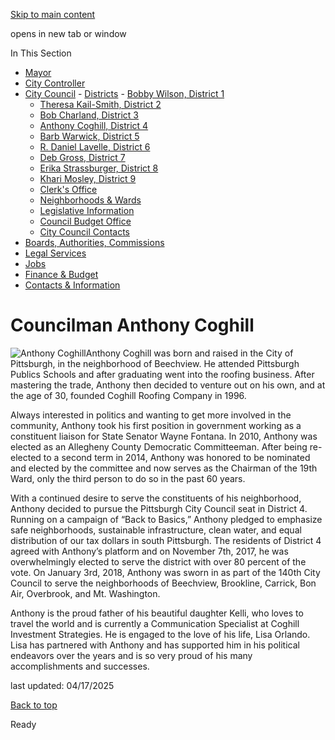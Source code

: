[Skip to main content](https://www.pittsburghpa.gov/City-Government/City-Council/Districts/Anthony-Coghill-District-4/Councilman-Anthony-Coghill#main-content)

opens in new tab or window

In This Section

- [Mayor](https://www.pittsburghpa.gov/City-Government/Mayor)
- [City Controller](https://www.pittsburghpa.gov/City-Government/City-Controllers-Office)
- [City Council](https://www.pittsburghpa.gov/City-Government/City-Council)  - [Districts](https://www.pittsburghpa.gov/City-Government/City-Council/Districts)    - [Bobby Wilson, District 1](https://www.pittsburghpa.gov/City-Government/City-Council/Districts/Bobby-Wilson-District-1)
    - [Theresa Kail-Smith, District 2](https://www.pittsburghpa.gov/City-Government/City-Council/Districts/Theresa-Kail-Smith-District-2)
    - [Bob Charland, District 3](https://www.pittsburghpa.gov/City-Government/City-Council/Districts/Bob-Charland-District-3)
    - [Anthony Coghill, District 4](https://www.pittsburghpa.gov/City-Government/City-Council/Districts/Anthony-Coghill-District-4)
    - [Barb Warwick, District 5](https://www.pittsburghpa.gov/City-Government/City-Council/Districts/Barb-Warwick-District-5)
    - [R. Daniel Lavelle, District 6](https://www.pittsburghpa.gov/City-Government/City-Council/Districts/R.-Daniel-Lavelle-District-6)
    - [Deb Gross, District 7](https://www.pittsburghpa.gov/City-Government/City-Council/Districts/Deb-Gross-District-7)
    - [Erika Strassburger, District 8](https://www.pittsburghpa.gov/City-Government/City-Council/Districts/Erika-Strassburger-District-8)
    - [Khari Mosley, District 9](https://www.pittsburghpa.gov/City-Government/City-Council/Districts/Khari-Mosley-District-9)
  - [Clerk's Office](https://www.pittsburghpa.gov/City-Government/City-Council/Clerks-Office)
  - [Neighborhoods & Wards](https://www.pittsburghpa.gov/City-Government/City-Council/Neighborhoods-Wards)
  - [Legislative Information](https://www.pittsburghpa.gov/City-Government/City-Council/Legislative-Information)
  - [Council Budget Office](https://www.pittsburghpa.gov/City-Government/City-Council/Council-Budget-Office)
  - [City Council Contacts](https://www.pittsburghpa.gov/City-Government/City-Council/Council-Contacts)
- [Boards, Authorities, Commissions](https://www.pittsburghpa.gov/City-Government/Boards-Authorities-Commissions)
- [Legal Services](https://www.pittsburghpa.gov/City-Government/Legal-Services)
- [Jobs](https://www.pittsburghpa.gov/City-Government/Jobs)
- [Finance & Budget](https://www.pittsburghpa.gov/City-Government/Finance-Budget)
- [Contacts & Information](https://www.pittsburghpa.gov/City-Government/Contacts-Information)

# Councilman Anthony Coghill

![Anthony Coghill](https://www.pittsburghpa.gov/files/assets/city/v/3/city-council/images/8654_coghill.jpg)Anthony Coghill was born and raised in the City of Pittsburgh, in the neighborhood of Beechview. He attended Pittsburgh Publics Schools and after graduating went into the roofing business. After mastering the trade, Anthony then decided to venture out on his own, and at the age of 30, founded Coghill Roofing Company in 1996.

Always interested in politics and wanting to get more involved in the community, Anthony took his first position in government working as a constituent liaison for State Senator Wayne Fontana. In 2010, Anthony was elected as an Allegheny County Democratic Committeeman. After being re-elected to a second term in 2014, Anthony was honored to be nominated and elected by the committee and now serves as the Chairman of the 19th Ward, only the third person to do so in the past 60 years.

With a continued desire to serve the constituents of his neighborhood, Anthony decided to pursue the Pittsburgh City Council seat in District 4. Running on a campaign of “Back to Basics,” Anthony pledged to emphasize safe neighborhoods, sustainable infrastructure, clean water, and equal distribution of our tax dollars in south Pittsburgh. The residents of District 4 agreed with Anthony’s platform and on November 7th, 2017, he was overwhelmingly elected to serve the district with over 80 percent of the vote. On January 3rd, 2018, Anthony was sworn in as part of the 140th City Council to serve the neighborhoods of Beechview, Brookline, Carrick, Bon Air, Overbrook, and Mt. Washington.

Anthony is the proud father of his beautiful daughter Kelli, who loves to travel the world and is currently a Communication Specialist at Coghill Investment Strategies. He is engaged to the love of his life, Lisa Orlando. Lisa has partnered with Anthony and has supported him in his political endeavors over the years and is so very proud of his many accomplishments and successes.

last updated: 04/17/2025

[Back to top](https://www.pittsburghpa.gov/City-Government/City-Council/Districts/Anthony-Coghill-District-4/Councilman-Anthony-Coghill#body-top)

Ready
